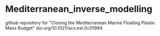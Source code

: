 # Mediterranean_inverse_modelling
github repository for "Closing the Mediterranean Marine Floating Plastic Mass Budget" doi.org/10.1021/acs.est.0c01984
